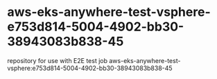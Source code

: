 # aws-eks-anywhere-test-vsphere-e753d814-5004-4902-bb30-38943083b838-45
repository for use with E2E test job aws-eks-anywhere-test-vsphere:e753d814-5004-4902-bb30-38943083b838-45
